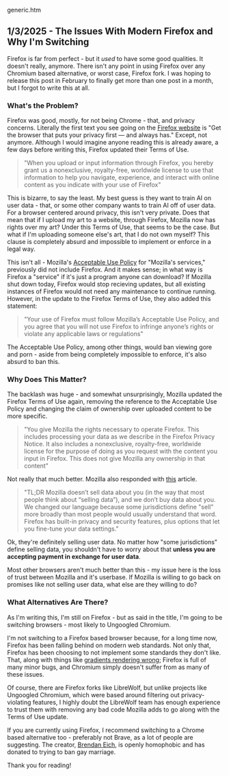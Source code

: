 generic.htm

## 1/3/2025 - The Issues With Modern Firefox and Why I'm Switching

Firefox is far from perfect - but it *used* to have some good qualities. It doesn't really, anymore. There isn't any point in using Firefox over any Chromium based alternative, or worst case, Firefox fork. I was hoping to release this post in February to finally get more than one post in a month, but I forgot to write this at all.

### What's the Problem?

Firefox was good, mostly, for not being Chrome - that, and privacy concerns. Literally the first text you see going on the [Firefox website](https://www.mozilla.org/en-US/firefox/) is "Get the browser that puts your privacy first — and always has." Except, not anymore. Although I would imagine anyone reading this is already aware, a few days before writing this, Firefox updated their Terms of Use.

> "When you upload or input information through Firefox, you hereby grant us a nonexclusive, royalty-free, worldwide license to use that information to help you navigate, experience, and interact with online content as you indicate with your use of Firefox"

This is bizarre, to say the least. My best guess is they want to train AI on user data - that, or some other company wants to train AI off of user data. For a browser centered around privacy, this isn't very private. Does that mean that if I upload my art to a website, through Firefox, Mozilla now has rights over my art? Under this Terms of Use, that seems to be the case. But what if I'm uploading someone else's art, that I do not own myself? This clause is completely absurd and impossible to implement or enforce in a legal way.

This isn't all - Mozilla's [Acceptable Use Policy](https://www.mozilla.org/en-US/about/legal/acceptable-use/) for "Mozilla's services," previously did not include Firefox. And it makes sense; in what way is Firefox a "service" if it's just a program anyone can download? If Mozilla shut down today, Firefox would stop recieving updates, but all existing instances of Firefox would not need any maintenance to continue running. However, in the update to the Firefox Terms of Use, they also added this statement:

> "Your use of Firefox must follow Mozilla’s Acceptable Use Policy, and you agree that you will not use Firefox to infringe anyone’s rights or violate any applicable laws or regulations"

The Acceptable Use Policy, among other things, would ban viewing gore and porn - aside from being completely impossible to enforce, it's also absurd to ban this.

### Why Does This Matter?

The backlash was huge - and somewhat unsurprisingly, Mozilla updated the Firefox Terms of Use again, removing the reference to the Acceptable Use Policy and changing the claim of ownership over uploaded content to be more specific.

> "You give Mozilla the rights necessary to operate Firefox. This includes processing your data as we describe in the Firefox Privacy Notice. It also includes a nonexclusive, royalty-free, worldwide license for the purpose of doing as you request with the content you input in Firefox. This does not give Mozilla any ownership in that content"

Not really that much better. Mozilla also responded with [this](https://blog.mozilla.org/en/products/firefox/update-on-terms-of-use/) article.

> "TL;DR Mozilla doesn’t sell data about you (in the way that most people think about “selling data”), and we don’t buy data about you. We changed our language because some jurisdictions define "sell" more broadly than most people would usually understand that word. Firefox has built-in privacy and security features, plus options that let you fine-tune your data settings."

Ok, they're definitely selling user data. No matter how "some jurisdictions" define selling data, you shouldn't have to worry about that **unless you are accepting payment in exchange for user data**.

Most other browsers aren't much better than this - my issue here is the loss of trust between Mozilla and it's userbase. If Mozilla is willing to go back on promises like not selling user data, what else are they willing to do?

### What Alternatives Are There?

As I'm writing this, I'm still on Firefox - but as said in the title, I'm going to be switching browsers - most likely to Ungoogled Chromium.

I'm not switching to a Firefox based browser because, for a long time now, Firefox has been falling behind on modern web standards. Not only that, Firefox has been choosing to not implement some standards they don't like. That, along with things like [gradients rendering wrong](https://x.com/theo/status/1883062032209154337); Firefox is full of many minor bugs, and Chromium simply doesn't suffer from as many of these issues.

Of course, there are Firefox forks like LibreWolf, but unlike projects like Ungoogled Chromium, which were based around filtering out privacy-violating features, I highly doubt the LibreWolf team has enough experience to trust them with removing any bad code Mozilla adds to go along with the Terms of Use update.

If you are currently using Firefox, I recommend switching to a Chrome based alternative too - preferably not Brave, as a lot of people are suggesting. The creator, [Brendan Eich](https://en.wikipedia.org/wiki/Brendan_Eich), is openly homophobic and has donated to trying to ban gay marriage.

Thank you for reading!